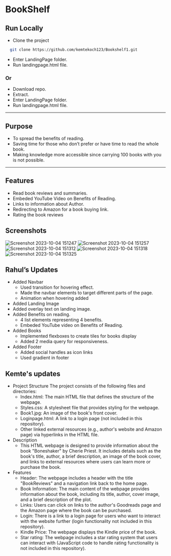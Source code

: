 
# BookShelf




## Run Locally

- Clone the project

```bash
  git clone https://github.com/kemtekoch123/Bookshelf1.git
```
- Enter LandingPage folder.
- Run landingpage.html file.
### Or
- Download repo.
- Extract.
- Enter LandingPage folder.
- Run landingpage.html file.

---
## Purpose
- To spread the benefits of reading.
- Saving time for those who don’t prefer or have time to read the whole book.
- Making knowledge more accessible since carrying 100 books with you is not possible.
---


## Features
- Read book reviews and summaries.
- Embeded YouTube Video on Benefits of Reading.
- Links to information about Author.
- Redirecting to Amazon for a book buying link.
- Rating the book reviews



## Screenshots

![Screenshot 2023-10-04 151247](https://github.com/kemtekoch123/Bookshelf1/assets/100512408/aaabba27-d332-4560-b854-cc8f99a0717a)
![Screenshot 2023-10-04 151257](https://github.com/kemtekoch123/Bookshelf1/assets/100512408/4be835f4-e72f-4c0b-a681-21dc331b694d)
![Screenshot 2023-10-04 151312](https://github.com/kemtekoch123/Bookshelf1/assets/100512408/997378cb-c53a-483c-a652-880545e43418)
![Screenshot 2023-10-04 151318](https://github.com/kemtekoch123/Bookshelf1/assets/100512408/33b57810-e0f1-4a14-8f60-497e46280de6)
![Screenshot 2023-10-04 151325](https://github.com/kemtekoch123/Bookshelf1/assets/100512408/ed084a48-439d-4661-8dd4-a5c7b18dc241)


## Rahul’s Updates
- Added Navbar
  - Used transition for hovering effect.
  - Made the navbar elements to target different parts of the page.
  - Animation when hovering added
- Added Landing Image
- Added overlay text on landing image.
- Added Benefits on reading.
  - 4 list elements representing 4 benefits.
  - Embeded YouTube video on Benefits of Reading.
- Added Books
  - Implemented flexboxes to create tiles for books display
  - Added 2 media query for responsiveness.
- Added Footer
  - Added social handles as icon links
  - Used gradient in footer

## Kemte's updates
- Project Structure
  The project consists of the following files and directories:
  - Index.html: The main HTML file that defines the structure of the webpage.
  - Styles.css: A stylesheet file that provides styling for the webpage.
  - Book1.jpg: An image of the book's front cover.
  - Loginpage.html: A link to a login page (not included in this repository).
  - Other linked external resources (e.g., author's website and Amazon page) via hyperlinks in the HTML file.
- Description
  - This HTML webpage is designed to provide information about the book "Boneshaker" by Cherie Priest. It includes details such as the book's title, author, a brief description, an image of the book cover, and 
    links to external resources where users can learn more or purchase the book.
- Features
  - Header: The webpage includes a header with the title "BookReviews" and a navigation link back to the home page.
  - Book Information: The main content of the webpage provides information about the book, including its title, author, cover image, and a brief description of the plot.
  - Links: Users can click on links to the author's Goodreads page and the Amazon page where the book can be purchased.
  - Login:  There is a link to a login page for users who want to interact with the website further (login functionality not included in this repository).
  - Kindle Price: The webpage displays the Kindle price of the book.
  - Star rating: The webpage includes a star rating system that users can interact with (JavaScript code to handle rating functionality is not included in this repository).
